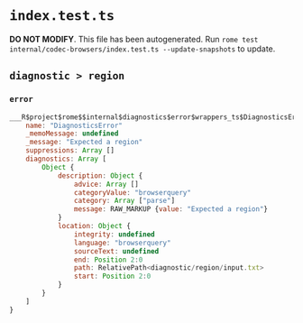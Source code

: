 # `index.test.ts`

**DO NOT MODIFY**. This file has been autogenerated. Run `rome test internal/codec-browsers/index.test.ts --update-snapshots` to update.

## `diagnostic > region`

### `error`

```javascript
___R$project$rome$$internal$diagnostics$error$wrappers_ts$DiagnosticsError {
	name: "DiagnosticsError"
	_memoMessage: undefined
	_message: "Expected a region"
	suppressions: Array []
	diagnostics: Array [
		Object {
			description: Object {
				advice: Array []
				categoryValue: "browserquery"
				category: Array ["parse"]
				message: RAW_MARKUP {value: "Expected a region"}
			}
			location: Object {
				integrity: undefined
				language: "browserquery"
				sourceText: undefined
				end: Position 2:0
				path: RelativePath<diagnostic/region/input.txt>
				start: Position 2:0
			}
		}
	]
}
```
